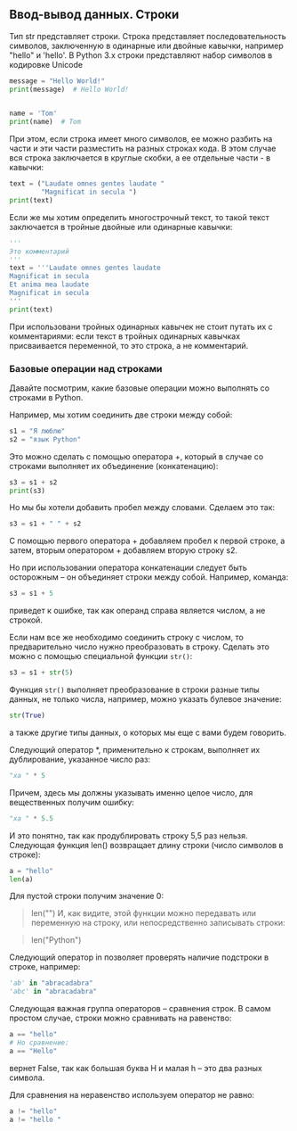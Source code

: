 
## Ввод-вывод данных. Строки

Тип str представляет строки. Строка представляет последовательность символов, заключенную в одинарные или двойные кавычки, например "hello" и 'hello'. В Python 3.x строки представляют набор символов в кодировке Unicode

``` python
message = "Hello World!"
print(message)  # Hello World!

 
name = 'Tom'
print(name)  # Tom

```
При этом, если строка имеет много символов, ее можно разбить на части и эти части разместить на разных строках кода. В этом случае вся строка заключается в круглые скобки, а ее отдельные части - в кавычки:

``` python
text = ("Laudate omnes gentes laudate "
        "Magnificat in secula ")
print(text)

```
Если же мы хотим определить многострочный текст, то такой текст заключается в тройные двойные или одинарные кавычки:

``` python
'''
Это комментарий
'''
text = '''Laudate omnes gentes laudate
Magnificat in secula
Et anima mea laudate
Magnificat in secula 
'''
print(text)
```

При использовани тройных одинарных кавычек не стоит путать их с комментариями: если текст в тройных одинарных кавычках присваивается переменной, то это строка, а не комментарий.


### Базовые операции над строками

Давайте посмотрим, какие базовые операции можно выполнять со строками в Python.

Например, мы хотим соединить две строки между собой:

```python
s1 = "Я люблю"
s2 = "язык Python"
```
Это можно сделать с помощью оператора +, который в случае со строками выполняет их объединение (конкатенацию):

```python
s3 = s1 + s2
print(s3)
```

Но мы бы хотели добавить пробел между словами. Сделаем это так:

```python
s3 = s1 + " " + s2
```

С помощью первого оператора + добавляем пробел к первой строке, а затем, вторым оператором + добавляем вторую строку s2.

Но при использовании оператора конкатенации следует быть осторожным – он объединяет строки между собой. Например, команда:

```python
s3 = s1 + 5
```

приведет к ошибке, так как операнд справа является числом, а не строкой.

Если нам все же необходимо соединить строку с числом, то предварительно число нужно преобразовать в строку. Сделать это можно с помощью специальной функции `str()`:

```python
s3 = s1 + str(5)
```

Функция `str()` выполняет преобразование в строки разные типы данных, не только числа, например, можно указать булевое значение:

```python
str(True)
```

а также другие типы данных, о которых мы еще с вами будем говорить.

Следующий оператор *, применительно к строкам, выполняет их дублирование, указанное число раз:
```python
"ха " * 5
```
Причем, здесь мы должны указывать именно целое число, для вещественных получим ошибку:

```python
"ха " * 5.5
```
И это понятно, так как продублировать строку 5,5 раз нельзя.
Следующая функция len() возвращает длину строки (число символов в строке):

```python
a = "hello"
len(a)
```
Для пустой строки получим значение 0:

> len("")
И, как видите, этой функции можно передавать или переменную на строку, или непосредственно записывать строки:

> len("Python")

Следующий оператор in позволяет проверять наличие подстроки в строке, например:
```python
'ab' in "abracadabra"
'abc' in "abracadabra"
```
Следующая важная группа операторов – сравнения строк. В самом простом случае, строки можно сравнивать на равенство:
```python
a == "hello"
# Но сравнение:
a == "Hello"
```
вернет False, так как большая буква H и малая h – это два разных символа. 

Для сравнения на неравенство используем оператор не равно:
```python
a != "hello"
a != "hello "
```

